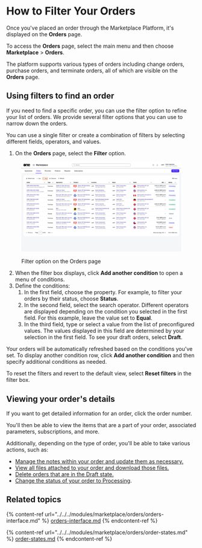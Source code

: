 # How to Filter Your Orders

Once you've placed an order through the Marketplace Platform, it's displayed on the **Orders** page.&#x20;

To access the **Orders** page, select the main menu and then choose **Marketplace** > **Orders**.&#x20;

The platform supports various types of orders including change orders, purchase orders, and terminate orders, all of which are visible on the **Orders** page.

## Using filters to find an order

If you need to find a specific order, you can use the filter option to refine your list of orders. We provide several filter options that you can use to narrow down the orders.&#x20;

You can use a single filter or create a combination of filters by selecting different fields, operators, and values.

1. On the **Orders** page, select the **Filter** option.

<figure><img src="../../../.gitbook/assets/Orders (2).png" alt=""><figcaption><p>Filter option on the Orders page</p></figcaption></figure>

2. When the filter box displays, click **Add another condition** to open a menu of conditions.&#x20;
3. Define the conditions:
   1. In the first field, choose the property. For example, to filter your orders by their status, choose **Status**.
   2. In the second field, select the search operator. Different operators are displayed depending on the condition you selected in the first field. For this example, leave the value set to **Equal**.
   3. In the third field, type or select a value from the list of preconfigured values. The values displayed in this field are determined by your selection in the first field. To see your draft orders, select **Draft**.

Your orders will be automatically refreshed based on the conditions you've set. To display another condition row, click **Add another condition** and then specify additional conditions as needed.

To reset the filters and revert to the default view, select **Reset filters** in the filter box.&#x20;

## Viewing your order's details

If you want to get detailed information for an order, click the order number.&#x20;

You'll then be able to view the items that are a part of your order, associated parameters, subscriptions, and more.

Additionally, depending on the type of order, you'll be able to take various actions, such as:

* [Manage the notes within your order and update them as necessary.](../../../modules/marketplace/orders/manage-order-notes.md)
* [View all files attached to your order and download those files.](../../../modules/marketplace/orders/view-and-download-attachments.md)
* [Delete orders that are in the Draft state.](../../../modules/marketplace/orders/delete-draft-orders.md)
* [Change the status of your order to Processing](../../../modules/marketplace/orders/set-an-order-to-processing.md).

## Related topics

{% content-ref url="../../../modules/marketplace/orders/orders-interface.md" %}
[orders-interface.md](../../../modules/marketplace/orders/orders-interface.md)
{% endcontent-ref %}

{% content-ref url="../../../modules/marketplace/orders/order-states.md" %}
[order-states.md](../../../modules/marketplace/orders/order-states.md)
{% endcontent-ref %}
